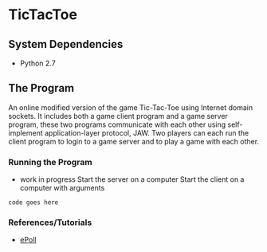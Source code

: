 # TicTacToe

## System Dependencies
- Python 2.7

## The Program
An online modified version of the game Tic-Tac-Toe using Internet domain sockets. It includes both a game client program and a game server program, these two programs communicate with each other using self-implement application-layer protocol, JAW. Two players can each run the client program to login to a game server and to play a game with each other.


### Running the Program
- work in progress
Start the server on a computer
Start the client on a computer with arguments
```
code goes here
```

### References/Tutorials
- [ePoll](http://scotdoyle.com/python-epoll-howto.html)